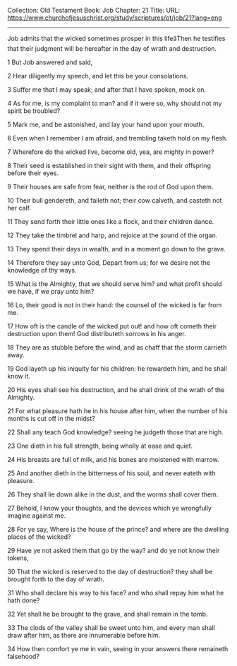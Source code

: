 Collection: Old Testament
Book: Job
Chapter: 21
Title: 
URL: https://www.churchofjesuschrist.org/study/scriptures/ot/job/21?lang=eng

---

Job admits that the wicked sometimes prosper in this lifeâThen he testifies that their judgment will be hereafter in the day of wrath and destruction.

1 But Job answered and said,

2 Hear diligently my speech, and let this be your consolations.

3 Suffer me that I may speak; and after that I have spoken, mock on.

4 As for me, is my complaint to man? and if it were so, why should not my spirit be troubled?

5 Mark me, and be astonished, and lay your hand upon your mouth.

6 Even when I remember I am afraid, and trembling taketh hold on my flesh.

7 Wherefore do the wicked live, become old, yea, are mighty in power?

8 Their seed is established in their sight with them, and their offspring before their eyes.

9 Their houses are safe from fear, neither is the rod of God upon them.

10 Their bull gendereth, and faileth not; their cow calveth, and casteth not her calf.

11 They send forth their little ones like a flock, and their children dance.

12 They take the timbrel and harp, and rejoice at the sound of the organ.

13 They spend their days in wealth, and in a moment go down to the grave.

14 Therefore they say unto God, Depart from us; for we desire not the knowledge of thy ways.

15 What is the Almighty, that we should serve him? and what profit should we have, if we pray unto him?

16 Lo, their good is not in their hand: the counsel of the wicked is far from me.

17 How oft is the candle of the wicked put out! and how oft cometh their destruction upon them! God distributeth sorrows in his anger.

18 They are as stubble before the wind, and as chaff that the storm carrieth away.

19 God layeth up his iniquity for his children: he rewardeth him, and he shall know it.

20 His eyes shall see his destruction, and he shall drink of the wrath of the Almighty.

21 For what pleasure hath he in his house after him, when the number of his months is cut off in the midst?

22 Shall any teach God knowledge? seeing he judgeth those that are high.

23 One dieth in his full strength, being wholly at ease and quiet.

24 His breasts are full of milk, and his bones are moistened with marrow.

25 And another dieth in the bitterness of his soul, and never eateth with pleasure.

26 They shall lie down alike in the dust, and the worms shall cover them.

27 Behold, I know your thoughts, and the devices which ye wrongfully imagine against me.

28 For ye say, Where is the house of the prince? and where are the dwelling places of the wicked?

29 Have ye not asked them that go by the way? and do ye not know their tokens,

30 That the wicked is reserved to the day of destruction? they shall be brought forth to the day of wrath.

31 Who shall declare his way to his face? and who shall repay him what he hath done?

32 Yet shall he be brought to the grave, and shall remain in the tomb.

33 The clods of the valley shall be sweet unto him, and every man shall draw after him, as there are innumerable before him.

34 How then comfort ye me in vain, seeing in your answers there remaineth falsehood?
